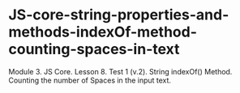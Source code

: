 # JS-core-string-properties-and-methods-indexOf-method-counting-spaces-in-text
Module 3. JS Core. Lesson 8. Test 1 (v.2). String indexOf() Method. Counting the number of Spaces in the input text.
